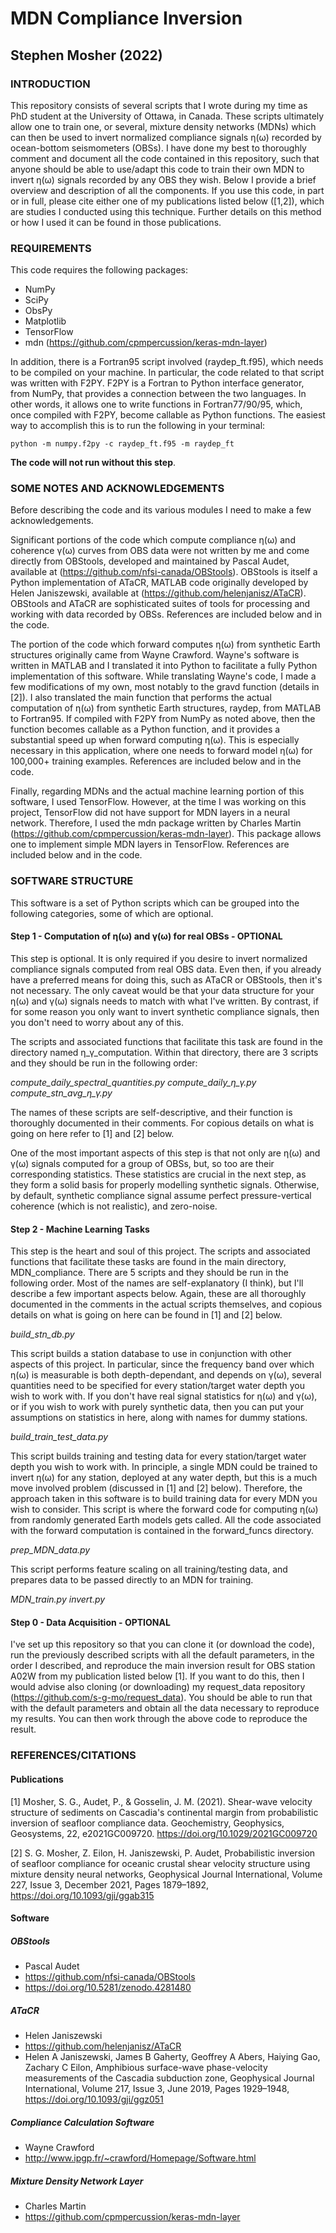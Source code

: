 # MDN Compliance Inversion
## Stephen Mosher (2022)

### INTRODUCTION

This repository consists of several scripts that I wrote during my time as PhD student at the University of Ottawa, in Canada. These scripts ultimately allow one to train one, or several, mixture density networks (MDNs) which can then be used to invert normalized compliance signals η(ω) recorded by ocean-bottom seismometers (OBSs). I have done my best to thoroughly comment and document all the code contained in this repository, such that anyone should be able to use/adapt this code to train their own MDN to invert η(ω) signals recorded by any OBS they wish. Below I provide a brief overview and description of all the components. If you use this code, in part or in full, please cite either one of my publications listed below ([1,2]), which are studies I conducted using this technique. Further details on this method or how I used it can be found in those publications.

### REQUIREMENTS

This code requires the following packages:

- NumPy
- SciPy
- ObsPy
- Matplotlib
- TensorFlow
- mdn (https://github.com/cpmpercussion/keras-mdn-layer)

In addition, there is a Fortran95 script involved (raydep_ft.f95), which needs to be compiled on your machine. In particular, the code related to that script was written with F2PY. F2PY is a Fortran to Python interface generator, from NumPy, that provides a connection between the two languages. In other words, it allows one to write functions in Fortran77/90/95, which, once compiled with F2PY, become callable as Python functions. The easiest way to accomplish this is to run the following in your terminal:

```
python -m numpy.f2py -c raydep_ft.f95 -m raydep_ft
```

**The code will not run without this step**.

### SOME NOTES AND ACKNOWLEDGEMENTS

Before describing the code and its various modules I need to make a few acknowledgements.

Significant portions of the code which compute compliance η(ω) and coherence γ(ω) curves from OBS data were not written by me and come directly from OBStools, developed and maintained by Pascal Audet, available at (https://github.com/nfsi-canada/OBStools). OBStools is itself a Python implementation of ATaCR, MATLAB code originally developed by Helen Janiszewski, available at (https://github.com/helenjanisz/ATaCR). OBStools and ATaCR are sophisticated suites of tools for processing and working with data recorded by OBSs. References are included below and in the code.

The portion of the code which forward computes η(ω) from synthetic Earth structures originally came from Wayne Crawford. Wayne's software is written in MATLAB and I translated it into Python to facilitate a fully Python implementation of this software. While translating Wayne's code, I made a few modifications of my own, most notably to the gravd function (details in [2]). I also translated the main function that performs the actual computation of η(ω) from synthetic Earth structures, raydep, from MATLAB to Fortran95. If compiled with F2PY from NumPy as noted above, then the function becomes callable as a Python function, and it provides a substantial speed up when forward computing η(ω). This is especially necessary in this application, where one needs to forward model η(ω) for 100,000+ training examples. References are included below and in the code.

Finally, regarding MDNs and the actual machine learning portion of this software, I used TensorFlow. However, at the time I was working on this project, TensorFlow did not have support for MDN layers in a neural network. Therefore, I used the mdn package written by Charles Martin (https://github.com/cpmpercussion/keras-mdn-layer). This package allows one to implement simple MDN layers in TensorFlow. References are included below and in the code.

### SOFTWARE STRUCTURE

This software is a set of Python scripts which can be grouped into the following categories, some of which are optional.

#### Step 1 - Computation of η(ω) and γ(ω) for real OBSs - OPTIONAL

This step is optional. It is only required if you desire to invert normalized compliance signals computed from real OBS data. Even then, if you already have a preferred means for doing this, such as ATaCR or OBStools, then it's not necessary. The only caveat would be that your data structure for your η(ω) and γ(ω) signals needs to match with what I've written. By contrast, if for some reason you only want to invert synthetic compliance signals, then you don't need to worry about any of this.

The scripts and associated functions that facilitate this task are found in the directory named η_γ_computation. Within that directory, there are 3 scripts and they should be run in the following order:

*compute_daily_spectral_quantities.py*
*compute_daily_η_γ.py*
*compute_stn_avg_η_γ.py*

The names of these scripts are self-descriptive, and their function is thoroughly documented in their comments. For copious details on what is going on here refer to [1] and [2] below.

One of the most important aspects of this step is that not only are η(ω) and γ(ω) signals computed for a group of OBSs, but, so too are their corresponding statistics. These statistics are crucial in the next step, as they form a solid basis for properly modelling synthetic signals. Otherwise, by default, synthetic compliance signal assume perfect pressure-vertical coherence (which is not realistic), and zero-noise.

#### Step 2 - Machine Learning Tasks

This step is the heart and soul of this project. The scripts and associated functions that facilitate these tasks are found in the main directory, MDN_compliance. There are 5 scripts and they should be run in the following order. Most of the names are self-explanatory (I think), but I'll describe a few important aspects below. Again, these are all thoroughly documented in the comments in the actual scripts themselves, and copious details on what is going on here can be found in [1] and [2] below.

*build_stn_db.py*

This script builds a station database to use in conjunction with other aspects of this project. In particular, since the frequency band over which η(ω) is measurable is both depth-dependant, and depends on γ(ω), several quantities need to be specified for every station/target water depth you wish to work with. If you don't have real signal statistics for η(ω) and γ(ω), or if you wish to work with purely synthetic data, then you can put your assumptions on statistics in here, along with names for dummy stations.

*build_train_test_data.py*

This script builds training and testing data for every station/target water depth you wish to work with. In principle, a single MDN could be trained to invert η(ω) for any station, deployed at any water depth, but this is a much move involved problem (discussed in [1] and [2] below). Therefore, the approach taken in this software is to build training data for every MDN you wish to consider.
This script is where the forward code for computing η(ω) from randomly generated Earth models gets called. All the code associated with the forward computation is contained in the forward_funcs directory.

*prep_MDN_data.py*

This script performs feature scaling on all training/testing data, and prepares data to be passed directly to an MDN for training.

*MDN_train.py*
*invert.py*

#### Step 0 - Data Acquisition - OPTIONAL

I've set up this repository so that you can clone it (or download the code), run the previously described scripts with all the default parameters, in the order I described, and reproduce the main inversion result for OBS station A02W from my publication listed below [1]. If you want to do this, then I would advise also cloning (or downloading) my request_data repository (https://github.com/s-g-mo/request_data). You should be able to run that with the default parameters and obtain all the data necessary to reproduce my results. You can then work through the above code to reproduce the result.

### REFERENCES/CITATIONS

#### Publications

[1] Mosher, S. G., Audet, P., & Gosselin, J. M. (2021). Shear-wave velocity structure of sediments on Cascadia's continental margin from probabilistic inversion of seafloor compliance data. Geochemistry, Geophysics, Geosystems, 22, e2021GC009720. https://doi.org/10.1029/2021GC009720

[2] S. G. Mosher, Z. Eilon, H. Janiszewski, P. Audet, Probabilistic inversion of seafloor compliance for oceanic crustal shear velocity structure using mixture density neural networks, Geophysical Journal International, Volume 227, Issue 3, December 2021, Pages 1879–1892, https://doi.org/10.1093/gji/ggab315

#### Software

##### OBStools

  - Pascal Audet
  - https://github.com/nfsi-canada/OBStools
  - https://doi.org/10.5281/zenodo.4281480

##### ATaCR

  - Helen Janiszewski
  - https://github.com/helenjanisz/ATaCR
- Helen A Janiszewski, James B Gaherty, Geoffrey A Abers, Haiying Gao, Zachary C Eilon, Amphibious surface-wave phase-velocity measurements of the Cascadia subduction zone, Geophysical Journal International, Volume 217, Issue 3, June 2019, Pages 1929–1948, https://doi.org/10.1093/gji/ggz051

##### Compliance Calculation Software

  - Wayne Crawford
  - http://www.ipgp.fr/~crawford/Homepage/Software.html

##### Mixture Density Network Layer

  - Charles Martin
  - https://github.com/cpmpercussion/keras-mdn-layer